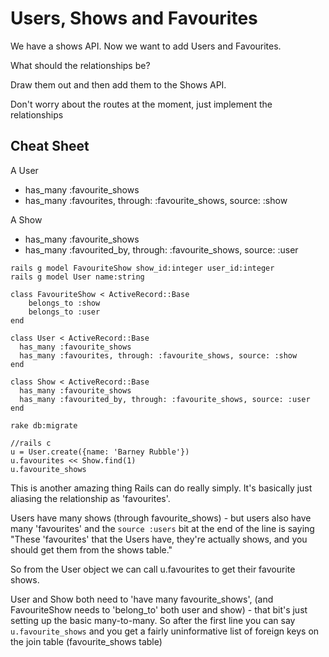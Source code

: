 # Users, Shows and Favourites

We have a shows API. Now we want to add Users and Favourites. 

What should the relationships be? 

Draw them out and then add them to the Shows API.

Don't worry about the routes at the moment, just implement the relationships


## Cheat Sheet

A User
  - has_many :favourite_shows 
  - has_many :favourites, through: :favourite_shows, source: :show

A Show
  - has_many :favourite_shows
  - has_many :favourited_by, through: :favourite_shows, source: :user


```
rails g model FavouriteShow show_id:integer user_id:integer
rails g model User name:string
```

```
class FavouriteShow < ActiveRecord::Base
    belongs_to :show
    belongs_to :user
end
```

```
class User < ActiveRecord::Base
  has_many :favourite_shows
  has_many :favourites, through: :favourite_shows, source: :show
end
```

```
class Show < ActiveRecord::Base
  has_many :favourite_shows
  has_many :favourited_by, through: :favourite_shows, source: :user
end
```

```
rake db:migrate
```

```
//rails c
u = User.create({name: 'Barney Rubble'})
u.favourites << Show.find(1)
u.favourite_shows
```

This is another amazing thing Rails can do really simply.
It's basically just aliasing the relationship as 'favourites'.

Users have many shows (through favourite_shows) - but users also have many 'favourites' and the `source :users` bit at the end of the line is saying "These 'favourites' that the Users have, they're actually shows, and you should get them from the shows table."

So from the User object we can call u.favourites to get their favourite shows.

User and Show both need to 'have many favourite_shows', (and FavouriteShow needs to 'belong_to' both user and show) - that bit's just setting up the basic many-to-many. So after the first line you can say `u.favourite_shows` and you get a fairly uninformative list of foreign keys on the join table (favourite_shows table)
